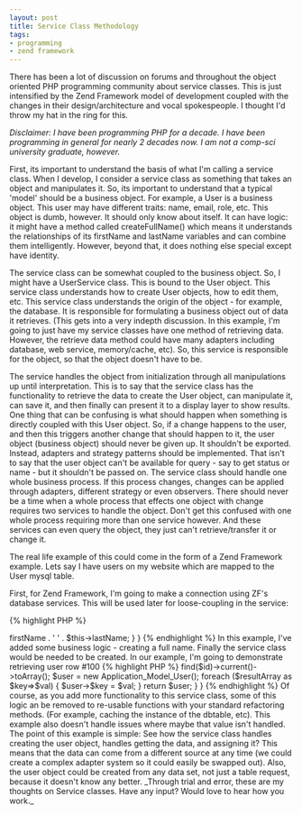 ```yaml
---
layout: post
title: Service Class Methodology
tags:
- programming
- zend framework
---
```


There has been a lot of discussion on forums and throughout the object oriented PHP programming community about service classes.  This is just intensified by the Zend Framework model of development coupled with the changes in their design/architecture and vocal spokespeople.  I thought I'd throw my hat in the ring for this.

_Disclaimer: I have been programming PHP for a decade.  I have been programming in general for nearly 2 decades now.  I am not a comp-sci university graduate, however._

First, its important to understand the basis of what I'm calling a service class.  When I develop, I consider a service class as something that takes an object and manipulates it.  So, its important to understand that a typical 'model' should be a business object.  For example, a User is a business object.  This user may have different traits: name, email, role, etc.  This object is dumb, however. It should only know about itself.  It can have logic: it might have a method called createFullName() which means it understands the relationships of its firstName and lastName variables and can combine them intelligently.  However, beyond that, it does nothing else special except have identity.

The service class can be somewhat coupled to the business object.  So, I might have a UserService class.  This is bound to the User object.  This service class understands how to create User objects, how to edit them, etc.  This service class understands the origin of the object - for example, the database.  It is responsible for formulating a business object out of data it retrieves.  (This gets into a very indepth discussion.  In this example, I'm going to just have my service classes have one method of retrieving data.  However, the retrieve data method could have many adapters including database, web service, memory/cache, etc).  So, this service is responsible for the object, so that the object doesn't have to be.

The service handles the object from initialization through all manipulations up until interpretation.  This is to say that the service class has the functionality to retrieve the data to create the User object, can manipulate it, can save it, and then finally can present it to a display layer to show results.  One thing that can be confusing is what should happen when something is directly coupled with this User object.  So, if a change happens to the user, and then this triggers another change that should happen to it, the user object (business object) should never be given up.  It shouldn't be exported.  Instead, adapters and strategy patterns should be implemented.  That isn't to say that the user object can't be available for query - say to get status or name - but it shouldn't be passed on.  The service class should handle one whole business process.  If this process changes, changes can be applied through adapters, different strategy or even observers. There should never be a time when a whole process that effects one object with change requires two services to handle the object.  Don't get this confused with one whole process requiring more than one service however.  And these services can even query the object, they just can't retrieve/transfer it or change it.

The real life example of this could come in the form of a Zend Framework example.  Lets say I have users on my website which are mapped to the User mysql table.

First, for Zend Framework, I'm going to make a connection using ZF's database services.  This will be used later for loose-coupling in the service:

{% highlight PHP %}
<?php
class Application_Model_DbTable_User extends Zend_Db_Table_Abstract
{
    protected $_name = 'user';
}
{% endhighlight %}    



Next, I'm going to create a User object.  (You may notice some examples make the business object extend Zend_Db_Table_Rowset or similar classes.  This is coupling our object way too tightly to this particular data retrieval.  Our business object model shouldn't know about that!)


{% highlight PHP %}
<?php

class Application_Model_User
{
  public $id = 0;
  public $firstName = '';
  public $lastName = '';

  public function getFullName()
  {
    return $this->firstName . ' ' . $this->lastName;
  }
}
{% endhighlight %}    
    


In this example, I've added some business logic - creating a full name.

Finally the service class would be needed to be created.  In our example, I'm going to demonstrate retrieving user row #100


    
{% highlight PHP %}
<?php
class Application_Model_UserService
{
  public function getUserById($id)
  {
    $table = new Application_Model_DbTable_User();
    $resultArray = $table->find($id)->current()->toArray();
    $user = new Application_Model_User();
    foreach ($resultArray as $key=>$val) {
      $user->$key = $val;
    }
    return $user;
  }
}
{% endhighlight %}    
    


Of course, as you add more functionality to this service class, some of this logic an be removed to re-usable functions with your standard refactoring methods.  (For example, caching the instance of the dbtable, etc).  This example also doesn't handle issues where maybe that value isn't handled.

The point of this example is simple: See how the service class handles creating the user object, handles getting the data, and assigning it?  This means that the data can come from a different source at any time (we could create a complex adapter system so it could easily be swapped out).  Also, the user object could be created from any data set, not just a table request, because it doesn't know any better.

_Through trial and error, these are my thoughts on Service classes.  Have any input? Would love to hear how you work._
